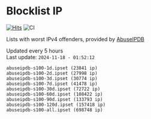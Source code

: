 # Blocklist IP

[![Hits](https://hits.seeyoufarm.com/api/count/incr/badge.svg?url=https%3A%2F%2Fgithub.com%2Fborestad%2Fblocklist-ip%2F&count_bg=%2379C83D&title_bg=%23555555&icon=&icon_color=%23E7E7E7&title=hits&edge_flat=false)](https://hits.seeyoufarm.com)  ![CI](https://img.shields.io/github/workflow/status/borestad/blocklist-ip/CI?style=flat-square)

Lists with worst IPv4 offenders, provided by [AbuseIPDB](https://www.abuseipdb.com/)

<!-- FOOTER-PLACEHOLDER -->
Updated every 5 hours<br>
Last update: `2024-11-18 - 01:52:12`
```
abuseipdb-s100-1d.ipset (23841 ip)
abuseipdb-s100-2d.ipset (27998 ip)
abuseipdb-s100-3d.ipset (30774 ip)
abuseipdb-s100-7d.ipset (41478 ip)
abuseipdb-s100-30d.ipset (72722 ip)
abuseipdb-s100-60d.ipset (108422 ip)
abuseipdb-s100-90d.ipset (133793 ip)
abuseipdb-s100-120d.ipset (157418 ip)
abuseipdb-s100-all.ipset (698748 ip)
```
